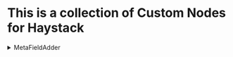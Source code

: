 # This is a collection of Custom Nodes for Haystack

<details>
  <summary>MetaFieldAdder</summary>
  This is the content that will be toggled.
</details>
